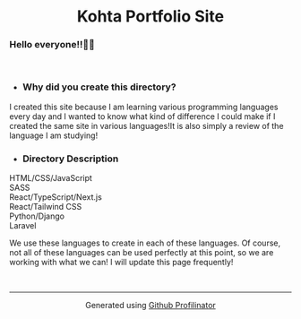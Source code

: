 # **<div align="center">Kohta Portfolio Site</div>**  
  
### **Hello everyone!!👋👋**   

<br/>  

- ### Why did you create this directory?  
  

I created this site because I am learning various programming languages every day and I wanted to know what kind of difference I could make if I created the same site in various languages!It is also simply a review of the language I am studying!  
  

- ### Directory Description  
  


HTML/CSS/JavaScript<br>
SASS<br>
React/TypeScript/Next.js<br>
React/Tailwind CSS<br>
Python/Django<br>
Laravel<br>

We use these languages to create in each of these languages.
Of course, not all of these languages can be used perfectly at this point, so we are working with what we can!
I will update this page frequently!  
  

  

<br />

----
<div align="center">Generated using <a href="https://profilinator.rishav.dev/" target="_blank">Github Profilinator</a></div>
